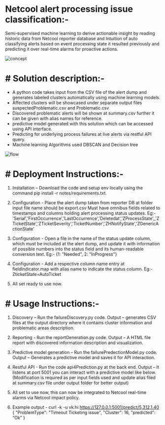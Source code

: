 # Netcool alert processing issue classification:-

Semi-supervised machine learning to derive actionable insight by reading historic data from Netcool reporter database and Intuition of auto classifying alerts based on event processing state it resulted previously and predicting it over real-time alarms for proactive actions.

![concept](https://github.com/vishnuk88/processFailDiscovery/blob/master/img/concept.png)

# # Solution description:-

- A python code takes input from the CSV file of the alert dump and generates labeled clusters automatically using machine learning models. 
- Affected clusters will be showcased under separate output files  suspectedProblematic.csv and Problematic.csv
- Discovered problematic alerts will be shown at summary.csv further it can be given with alias names for reference.
- predictive model generated with this solution which can be accessed using API interface.
- Predicting for underlying process failures at live alerts via restful API query.  
- Machine learning Algorithms used DBSCAN and Decision tree

![flow](https://github.com/vishnuk88/processFailDiscovery/blob/master/img/flow.png)

# # Deployment Instructions:-

1. Installation – Download the code and setup env locally using the command 
    pip install -r notes/requirements.txt.

2. Configuration - Place the alert dump taken from reporter DB at folder input file name should be export.csv
  Must have omnibus fields related to timestamps and columns holding alert processing status updates.
Eg:-'Serial','FirstOccurrence','LastOccurrence','Deletedat','ZProcessState',,'ZTicketState','ZTicketSeverity','TicketNumber','ZHNotifyState','ZGenericActionState'

3.  Configuration - Open a file in the name of the status update column, which must be included at the alert dump, and update it with information of possible numbers into the status field and its human-readable conversion text. 
  Eg:- {1: "Needed", 2: "InProgress"}

4.  Configuration - Add a respective column name entry at fieldIndicator.map with alias name to indicate the status column.
    Eg:- ZticketState=AutoTicket

5.  All set ready to use now.

# # Usage Instructions:-

1. Discovery – Run the failureDiscovery.py code.
    Output  – generates CSV files at the output directory where it contains cluster information and problematic areas description.

2. Reporting  - Run the reportGeneration.py code.
    Output  – A HTML file report with discovered information description and visualization. 

3.  Predictive model generation – Run the failurePredectionModel.py code.
     Output  – Generates a predictive model and saves it for API interaction.

4.  Restful API  - Run the code api4Prediction.py at the back end.
     Output  – It listens at port 5001 you can interact with a predictive model like below. 
     (Modification is required as per input fields used and update alias filed at summary.csv file under output folder for better output)

5.  All set to use now, this can now be integrated to Netcool real-time alarms via Netcool impact policy.

6. Example output - curl -k -u vk:hi https://127.0.0.1:5001/predict/5,312,1,40
{
  "ProblemType": "Timeout Ticketing issue",
  "Cluster": 16,
  "predicted": “Ok”
}
